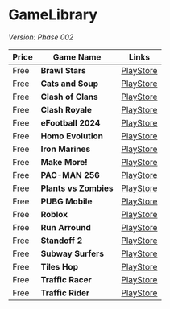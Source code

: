 # GameLibrary
*Version: Phase 002*

| Price | Game Name | Links |
| ----- | --------- | ----- |
| Free | **Brawl Stars** | [PlayStore](https://play.google.com/store/apps/details?id=com.supercell.brawlstars)
| Free | **Cats and Soup** | [PlayStore](https://play.google.com/store/apps/details?id=com.hidea.cat)
| Free | **Clash of Clans** | [PlayStore](https://play.google.com/store/apps/details?id=com.supercell.clashofclans)
| Free | **Clash Royale** | [PlayStore](https://play.google.com/store/apps/details?id=com.supercell.clashroyale)
| Free | **eFootball 2024** | [PlayStore](https://play.google.com/store/apps/details?id=jp.konami.pesam)
| Free | **Homo Evolution** | [PlayStore](https://play.google.com/store/apps/details?id=com.azurinteractive.humanevolution)
| Free | **Iron Marines** | [PlayStore](https://play.google.com/store/apps/details?id=com.ironhidegames.android.ironmarines)
| Free | **Make More!** | [PlayStore](https://play.google.com/store/apps/details?id=com.fingersoft.makemore)
| Free | **PAC-MAN 256** | [PlayStore](https://play.google.com/store/apps/details?id=eu.bandainamcoent.pacman256)
| Free | **Plants vs Zombies** | [PlayStore](https://play.google.com/store/apps/details?id=com.ea.game.pvzfree_row)
| Free | **PUBG Mobile** | [PlayStore](https://play.google.com/store/apps/details?id=com.tencent.ig)
| Free | **Roblox** | [PlayStore](https://play.google.com/store/apps/details?id=com.roblox.client)
| Free | **Run Arround** | [PlayStore](https://play.google.com/store/apps/details?id=com.crazylabs.run.arena)
| Free | **Standoff 2** | [PlayStore](https://play.google.com/store/apps/details?id=com.axlebolt.standoff2)
| Free | **Subway Surfers** | [PlayStore](https://play.google.com/store/apps/details?id=com.kiloo.subwaysurf)
| Free | **Tiles Hop** | [PlayStore](https://play.google.com/store/apps/details?id=com.amanotes.beathopper)
| Free | **Traffic Racer** | [PlayStore](https://play.google.com/store/apps/details?id=com.skgames.trafficracer)
| Free | **Traffic Rider** | [PlayStore](https://play.google.com/store/apps/details?id=com.skgames.trafficrider)
